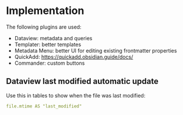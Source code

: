 
# Implementation

The following plugins are used:
- Dataview: metadata and queries
- Templater: better templates
- Metadata Menu: better UI for editing existing frontmatter properties
- QuickAdd: https://quickadd.obsidian.guide/docs/
- Commander: custom buttons

## Dataview last modified automatic update

Use this in tables to show when the file was last modified:

```yaml
file.mtime AS "last_modified"
```

